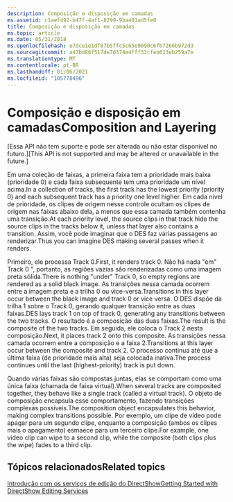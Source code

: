 ```yaml
---
description: Composição e disposição em camadas
ms.assetid: c1aefd92-b47f-4af1-8299-9ba401ad5fe8
title: Composição e disposição em camadas
ms.topic: article
ms.date: 05/31/2018
ms.openlocfilehash: e7dce1e1df87b5ffc5c65e9090c6fb7266b972d3
ms.sourcegitcommit: a47bd86f517de76374e4fff33cfeb613eb259a7e
ms.translationtype: MT
ms.contentlocale: pt-BR
ms.lasthandoff: 01/06/2021
ms.locfileid: "105778496"
---
```

# <a name="composition-and-layering"></a><span data-ttu-id="f418e-103">Composição e disposição em camadas</span><span class="sxs-lookup"><span data-stu-id="f418e-103">Composition and Layering</span></span>

<span data-ttu-id="f418e-104">\[Essa API não tem suporte e pode ser alterada ou não estar disponível no futuro.\]</span><span class="sxs-lookup"><span data-stu-id="f418e-104">\[This API is not supported and may be altered or unavailable in the future.\]</span></span>

<span data-ttu-id="f418e-105">Em uma coleção de faixas, a primeira faixa tem a prioridade mais baixa (prioridade 0) e cada faixa subsequente tem uma prioridade um nível acima.</span><span class="sxs-lookup"><span data-stu-id="f418e-105">In a collection of tracks, the first track has the lowest priority (priority 0) and each subsequent track has a priority one level higher.</span></span> <span data-ttu-id="f418e-106">Em cada nível de prioridade, os clipes de origem nesse controle ocultam os clipes de origem nas faixas abaixo dela, a menos que essa camada também contenha uma transição.</span><span class="sxs-lookup"><span data-stu-id="f418e-106">At each priority level, the source clips in that track hide the source clips in the tracks below it, unless that layer also contains a transition.</span></span> <span data-ttu-id="f418e-107">Assim, você pode imaginar que o DES faz várias passagens ao renderizar.</span><span class="sxs-lookup"><span data-stu-id="f418e-107">Thus you can imagine DES making several passes when it renders.</span></span>

<span data-ttu-id="f418e-108">Primeiro, ele processa Track 0.</span><span class="sxs-lookup"><span data-stu-id="f418e-108">First, it renders track 0.</span></span> <span data-ttu-id="f418e-109">Não há nada "em" Track 0 ", portanto, as regiões vazias são renderizadas como uma imagem preta sólida.</span><span class="sxs-lookup"><span data-stu-id="f418e-109">There is nothing "under" Track 0, so empty regions are rendered as a solid black image.</span></span> <span data-ttu-id="f418e-110">As transições nessa camada ocorrem entre a imagem preta e a trilha 0 ou vice-versa.</span><span class="sxs-lookup"><span data-stu-id="f418e-110">Transitions in this layer occur between the black image and track 0 or vice versa.</span></span> <span data-ttu-id="f418e-111">O DES dispõe da trilha 1 sobre o Track 0, gerando qualquer transição entre as duas faixas.</span><span class="sxs-lookup"><span data-stu-id="f418e-111">DES lays track 1 on top of track 0, generating any transitions between the two tracks.</span></span> <span data-ttu-id="f418e-112">O resultado é a composição das duas faixas.</span><span class="sxs-lookup"><span data-stu-id="f418e-112">The result is the composite of the two tracks.</span></span> <span data-ttu-id="f418e-113">Em seguida, ele coloca o Track 2 nesta composição.</span><span class="sxs-lookup"><span data-stu-id="f418e-113">Next, it places track 2 onto this composite.</span></span> <span data-ttu-id="f418e-114">As transições nessa camada ocorrem entre a composição e a faixa 2.</span><span class="sxs-lookup"><span data-stu-id="f418e-114">Transitions at this layer occur between the composite and track 2.</span></span> <span data-ttu-id="f418e-115">O processo continua até que a última faixa (de prioridade mais alta) seja colocada inativa.</span><span class="sxs-lookup"><span data-stu-id="f418e-115">The process continues until the last (highest-priority) track is put down.</span></span>

<span data-ttu-id="f418e-116">Quando várias faixas são compostas juntas, elas se comportam como uma única faixa (chamada de faixa virtual).</span><span class="sxs-lookup"><span data-stu-id="f418e-116">When several tracks are composited together, they behave like a single track (called a virtual track).</span></span> <span data-ttu-id="f418e-117">O objeto de composição encapsula esse comportamento, fazendo transições complexas possíveis.</span><span class="sxs-lookup"><span data-stu-id="f418e-117">The composition object encapsulates this behavior, making complex transitions possible.</span></span> <span data-ttu-id="f418e-118">Por exemplo, um clipe de vídeo pode apagar para um segundo clipe, enquanto a composição (ambos os clipes mais o apagamento) esmaece para um terceiro clipe.</span><span class="sxs-lookup"><span data-stu-id="f418e-118">For example, one video clip can wipe to a second clip, while the composite (both clips plus the wipe) fades to a third clip.</span></span>

## <a name="related-topics"></a><span data-ttu-id="f418e-119">Tópicos relacionados</span><span class="sxs-lookup"><span data-stu-id="f418e-119">Related topics</span></span>

<dl> <dt>

[<span data-ttu-id="f418e-120">Introdução com os serviços de edição do DirectShow</span><span class="sxs-lookup"><span data-stu-id="f418e-120">Getting Started with DirectShow Editing Services</span></span>](getting-started-with-directshow-editing-services.md)
</dt> </dl>

 

 



